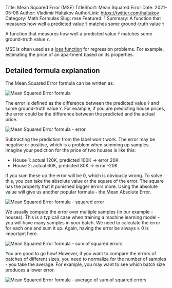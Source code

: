 Title: Mean Squared Error (MSE)
TitleShort: Mean Squared Error
Date: 2021-05-08
Author: Vladimir Haltakov
AuthorLink: https://twitter.com/haltakov
Category: Math Formulas
Slug: mse
Featured: 1
Summary: A function that measures how well a predicted value `Ŷ` matches some ground-truth value `Y`

A function that measures how well a predicted value `Ŷ` matches some ground-truth value `Y`.

MSE is often used as a [loss function](/explanation/loss-function) for regression problems. For example, estimating the price of an apartment based on its properties.

## Detailed formula explanation

The Mean Squared Error formula can be written as:

<img class="w-full md:w-1/2 lg:w-3/5 mx-auto my-4" src="{{ SITEURL }}/images/mse_5.jpg" alt="Mean Squared Error formula">

The error is defined as the difference between the predicted value `Ŷ` and some ground-truth value `Y`. For example, if you are predicting house prices, the error could be the difference between the predicted and the actual price.

<img class="w-full md:w-1/2 lg:w-3/5 mx-auto my-4" src="{{ SITEURL }}/images/mse_1.jpg" alt="Mean Squared Error formula - error">

Subtracting the prediction from the label won't work. The error may be negative or positive, which is a problem when summing up samples. Imagine your pediction for the price of two houses is like this:

-   House 1: actual 120K, predicted 100K -> error 20K
-   House 2: actual 60K, predicted 80K -> error -20K

If you sum these up the error will be 0, which is obviously wrong. To solve this, you can take the absolute value or the square of the error. The square has the property that it punished bigger errors more. Using the absolute value will give us another popular formula - the Mean Absolute Error.

<img class="w-full md:w-1/2 lg:w-3/5 mx-auto my-4" src="{{ SITEURL }}/images/mse_2.jpg" alt="Mean Squared Error formula - squared error">

We usually compute the error over multiple samples (in our example - houses). This is a typicall case when training a machine learning model - you will have many samples in your batch. We need to calculate the error for each one and sum it up. Again, having the error be always ≥ 0 is important here.

<img class="w-full md:w-1/2 lg:w-3/5 mx-auto my-4" src="{{ SITEURL }}/images/mse_3.jpg" alt="Mean Squared Error formula - sum of squared errors">

You are good to go how! However, if you want to compare the errors of batches of different sizes, you need to normalize for the number of samples - you take the average. For example, you may want to see which batch size produces a lower error.

<img class="w-full md:w-1/2 lg:w-3/5 mx-auto my-4" src="{{ SITEURL }}/images/mse_4.jpg" alt="Mean Squared Error formula - average of sum of squared errors">
